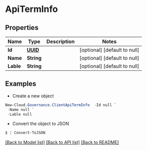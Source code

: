 # ApiTermInfo
## Properties

Name | Type | Description | Notes
------------ | ------------- | ------------- | -------------
**Id** | [**UUID**](UUID.md) |  | [optional] [default to null]
**Name** | **String** |  | [optional] [default to null]
**Lable** | **String** |  | [optional] [default to null]

## Examples

- Create a new object
```powershell
New-Cloud.Governance.ClientApiTermInfo  -Id null `
 -Name null `
 -Lable null
```

- Convert the object to JSON
```powershell
$ | Convert-ToJSON
```


[[Back to Model list]](../README.md#documentation-for-models) [[Back to API list]](../README.md#documentation-for-api-endpoints) [[Back to README]](../README.md)

